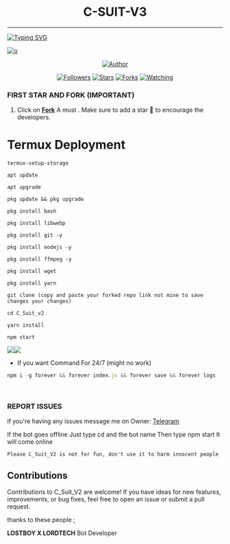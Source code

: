 <h1 align="center"> C-SUIT-V3 </h1>
<p align="center">  
  
***
  
<a href="https://git.io/typing-svg"><img src="https://readme-typing-svg.demolab.com?font=Black+Ops+One&size=50&pause=1000&color=1BAFBAFF&center=true&width=910&height=100&lines=THANKS FOR CHOOSING ;C_SUIT V² +CRASH;WHATSAPP+BUG+BOT;CREATED+BY+LOSTBOY X LORD TECH;RELEASED+14-12-24" alt="Typing SVG" /></a>
  </p>
    <a href="https://ibb.co/th8DJZN"><img src="https://files.catbox.moe/ipvhuy.jpg" alt="o" border="0"></a>
<p align="center">
<p align="center">
<a href="https://github.com/LOSTBOY1-TCH/C_Suit_v2"><img title="Author" src="https://wa.me/233549551004"></a>
<p align="center">
<a href="https://github.com/LOSTBOY1-TCH/followers"><img title="Followers" src="https://img.shields.io/github/followers/LOSTBOY1-TCH?color=blue&style=flat-square"></a>
<a href="https://github.com/LOSTBOY1-TCH/C_Suit_v2/stargazers/"><img title="Stars" src="https://img.shields.io/github/stars/LOSTBOY1-TCH/C_Suit_V2-Star?color=red&style=flat-square"></a>
<a href="https://github.com/LOSTBOY1-TCH/C_Suit_v2/network/members"><img title="Forks" src="https://img.shields.io/github/forks/LOSTBOY1-TCH/C_Suit_V2?color=green&style=flat-square"></a>
<a href="https://github.com/LOSTBOY1-TCH/C_Suit_V2/watchers"><img title="Watching" src="https://img.shields.io/github/watchers/LOSTBOY1-TCH/C_Suit_V2?label=Watchers&color=yellow&style=flat-square"></a>

### FIRST STAR AND FORK (IMPORTANT) 

1. Click on **[Fork](https://github.com/LOSTBOYTCH-1/C_Suit_V2/fork)** A must . Make sure to add a star 🌟 to encourage the developers.

# Termux Deployment
```
termux-setup-storage
```
```
apt update
```
```
apt upgrade
```
```
pkg update && pkg upgrade
```
```
pkg install bash
```
```
pkg install libwebp
```
```
pkg install git -y
```
```
pkg install nodejs -y
```
```
pkg install ffmpeg -y 
```
```
pkg install wget
```
```
pkg install yarn
```
```
git clone (copy and paste your forked repo link not mine to save changes your changes) 
```
```
cd C_Suit_v2
```
```
yarn install
```
```
npm start
```
<a><img src='https://i.imgur.com/LyHic3i.gif'/></a><a><img src='https://i.imgur.com/LyHic3i.gif'/></a>
- If you want Command For 24/7 (might no work) 
```js
npm i -g forever && forever index.js && forever save && forever logs
```
<br>

### REPORT ISSUES

if you're having any issues message me on
Owner: [Telegram](https://t.me/lostboytech12) 

If the bot goes offline 
Just type cd and the bot name 
Then type npm start
It will come online

`Please C_Suit_V2 is not for fun, don't use it to harm innocent people`


## Contributions

Contributions to C_Suit_V2 are welcome! If you have ideas for new features, improvements, or bug fixes, feel free to open an issue or submit a pull request. <br>

   thanks to these people ;

   **LOSTBOY X LORDTECH** Bot Developer <br>



